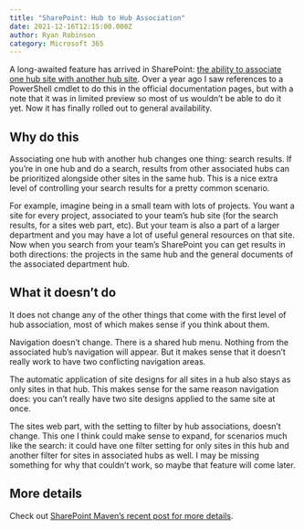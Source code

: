 ```yaml
---
title: "SharePoint: Hub to Hub Association"
date: 2021-12-16T12:15:00.000Z
author: Ryan Robinson
category: Microsoft 365
---
```


A long-awaited feature has arrived in SharePoint: [the ability to associate one hub site with another hub site](https://docs.microsoft.com/en-gb/SharePoint/hub-to-hub-association). Over a year ago I saw references to a PowerShell cmdlet to do this in the official documentation pages, but with a note that it was in limited preview so most of us wouldn’t be able to do it yet. Now it has finally rolled out to general availability.

## Why do this

Associating one hub with another hub changes one thing: search results. If you’re in one hub and do a search, results from other associated hubs can be prioritized alongside other sites in the same hub. This is a nice extra level of controlling your search results for a pretty common scenario.

For example, imagine being in a small team with lots of projects. You want a site for every project, associated to your team’s hub site (for the search results, for a sites web part, etc). But your team is also a part of a larger department and you may have a lot of useful general resources on that site. Now when you search from your team’s SharePoint you can get results in both directions: the projects in the same hub and the general documents of the associated department hub.

## What it doesn’t do

It does not change any of the other things that come with the first level of hub association, most of which makes sense if you think about them.

Navigation doesn’t change. There is a shared hub menu. Nothing from the associated hub’s navigation will appear. But it makes sense that it doesn’t really work to have two conflicting navigation areas.

The automatic application of site designs for all sites in a hub also stays as only sites in that hub. This makes sense for the same reason navigation does: you can’t really have two site designs applied to the same site at once.

The sites web part, with the setting to filter by hub associations, doesn’t change. This one I think could make sense to expand, for scenarios much like the search: it could have one filter setting for only sites in this hub and another filter for sites in associated hubs as well. I may be missing something for why that couldn’t work, so maybe that feature will come later.

## More details

Check out [SharePoint Maven’s recent post for more details](https://sharepointmaven.com/how-to-add-a-hub-to-another-hub-in-sharepoint-online/).
